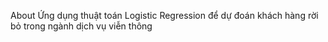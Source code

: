 About
Ứng dụng thuật toán Logistic Regression để dự đoán khách hàng rời bỏ trong ngành dịch vụ viễn thông
